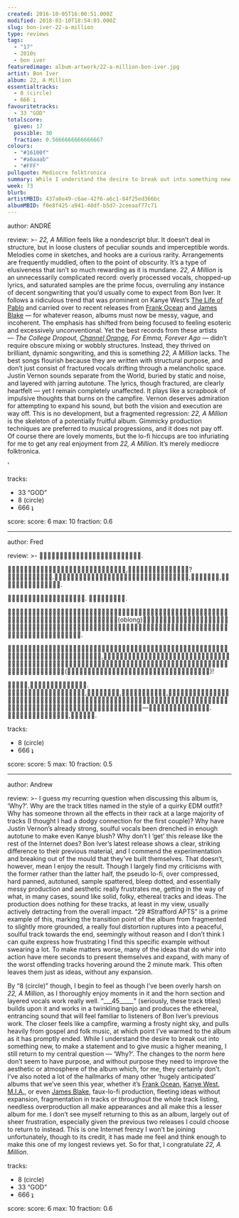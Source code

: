 ```yaml
---
created: 2016-10-05T16:00:51.000Z
modified: 2018-03-10T18:54:03.000Z
slug: bon-iver-22-a-million
type: reviews
tags:
  - "17"
  - 2010s
  - bon iver
featuredimage: album-artwork/22-a-million-bon-iver.jpg
artist: Bon Iver
album: 22, A Million
essentialtracks:
  - 8 (circle)
  - 666 ʇ
favouritetracks:
  - 33 "GOD"
totalscore:
  given: 17
  possible: 30
  fraction: 0.5666666666666667
colours:
  - "#16100f"
  - "#a6aaab"
  - "#FFF"
pullquote: Mediocre folktronica
summary: While I understand the desire to break out into something new, I still return to my central question — 'Why?'. The changes to the norm here don’t seem to have purpose, and without purpose they need to improve the aesthetic or atmosphere of the album which, for me, they certainly don’t.
week: 73
blurb:
artistMBID: 437a0e49-c6ae-42f6-a6c1-84f25ed366bc
albumMBID: f0e8f425-a941-48df-b5d7-2ceeaaf77c71
---
```

author: ANDRÉ

review: >-
  *22, A Million* feels like a nondescript blur. It doesn’t deal in structure, but in loose clusters of peculiar sounds and imperceptible words. Melodies come in sketches, and hooks are a curious rarity. Arrangements are frequently muddled, often to the point of obscurity. It’s a type of elusiveness that isn’t so much rewarding as it is mundane. <em>22, A Million</em> is an unnecessarily complicated record: overly processed vocals, chopped-up lyrics, and saturated samples are the prime focus, overruling any instance of decent songwriting that you’d usually come to expect from Bon Iver. It follows a ridiculous trend that was prominent on Kanye West’s <a href="reviews/the-life-of-pablo/" target="_blank" rel="noopener">The Life of Pablo</a> and carried over to recent releases from <a href="reviews/frank-ocean-blond/" target="_blank" rel="noopener">Frank Ocean</a> and <a href="reviews/james-blake-the-colour-in-anything/" target="_blank" rel="noopener">James Blake</a>&nbsp;— for whatever reason, albums must now be messy, vague, and incoherent. The emphasis has shifted from being focused to feeling esoteric and excessively unconventional. Yet the best records from these artists —&nbsp;<em>The College Dropout, <a href="reviews/frank-ocean-channel-orange/" target="_blank" rel="noopener">Channel Orange</a>, For Emma, Forever Ago —&nbsp;</em>didn’t require obscure mixing or wobbly structures. Instead, they thrived on brilliant, dynamic songwriting, and this is something <em>22, A Million</em> lacks. The best songs flourish because they are written with structural purpose, and don’t just consist of fractured vocals drifting through a melancholic space. Justin Vernon sounds separate from the World, buried by static and noise, and layered with jarring autotune. The lyrics, though fractured, are clearly heartfelt — yet I remain completely unaffected. It plays like a scrapbook of impulsive thoughts that burns on the campfire. Vernon deserves admiration for attempting to expand his sound, but both the vision and execution are way off. This is no development, but a fragmented regression: <em>22, A Million</em> is the skeleton of&nbsp;a potentially fruitful album. Gimmicky production techniques are preferred to musical progressions, and it does not pay off. Of course there are lovely moments, but the lo-fi hiccups are too infuriating for me to get any real enjoyment from <em>22, A Million</em>. It’s merely mediocre folktronica.</p></div>'

tracks:
  - 33 “GOD”
  - ­8 (circle)
  - ­666 ʇ

score:
  score: 6
  max: 10
  fraction: 0.6

---
author: Fred

review: >-
  .

  ,?.,,.

  . .

  (oblong).

  ,()!

  ,. ,,,—. ,.

tracks:
  - 8 (circle)
  - ­666 ʇ

score:
  score: 5
  max: 10
  fraction: 0.5

---
author: Andrew

review: >-
  I guess my recurring question when discussing this album is, ‘Why?’. Why are the track titles named in the style of a quirky EDM outfit? Why has someone thrown all the effects in their rack at a large majority of tracks (I thought I had a dodgy connection for the first couple)? Why have Justin Vernon’s already strong, soulful vocals been drenched in enough autotune to make even Kanye blush? Why don’t I ‘get’ this release like the rest of the Internet does? Bon Iver’s latest release shows a clear, striking difference to their previous material, and I commend the experimentation and breaking out of the mould that they’ve built themselves. That doesn’t, however, mean I enjoy the result. Though I largely find my criticisms with the former rather than the latter half, the pseudo lo-fi, over compressed, hard panned, autotuned, sample spattered, bleep dotted, and essentially messy production and aesthetic really frustrates me, getting in the way of what, in many cases, sound like solid, folky, ethereal tracks and ideas. The production does nothing for these tracks, at least in my view, usually actively detracting from the overall impact. “29 #Strafford APTS” is a prime example of this, marking the transition point of the album from fragmented to slightly more grounded, a really foul distortion ruptures into a peaceful, soulful track towards the end, seemingly without reason and I don’t think I can quite express how frustrating I find this specific example without swearing a lot. To make matters worse, many of the ideas that do whir into action have mere seconds to present themselves and expand, with many of the worst offending tracks hovering around the 2 minute mark. This often leaves them just as ideas, without any expansion.

  By “8 (circle)” though, I begin to feel as though I’ve been overly harsh on *22, A Million*, as I thoroughly enjoy moments in it and the horn section and layered vocals work really well. “\_\_\_45\_\_\_\_\_” (seriously, these track titles) builds upon it and works in a twinkling banjo and produces the ethereal, entrancing sound that will feel familiar to listeners of Bon Iver’s previous work. The closer feels like a campfire, warming a frosty night sky, and pulls heavily from gospel and folk music, at which point I’ve warmed to the album as it has promptly ended. While I understand the desire to break out into something new, to make a statement and to give music a higher meaning, I still return to my central question — ‘Why?’. The changes to the norm here don’t seem to have purpose, and without purpose they need to improve the aesthetic or atmosphere of the album which, for me, they certainly don’t. I’ve also noted a lot of the hallmarks of many other ‘hugely anticipated’ albums that we’ve seen this year, whether it’s [Frank Ocean](<reviews/frank-ocean-blond/>), [Kanye West](<reviews/the-life-of-pablo/>), [M.I.A.](<reviews/mia-aim/>), or even [James Blake](<reviews/james-blake-the-colour-in-anything/>), faux-lo-fi production, fleeting ideas without expansion, fragmentation in tracks or throughout the whole track listing, needless overproduction all make appearances and all make this a lesser album for me. I don’t see myself returning to this as an album, largely out of sheer frustration, especially given the previous two releases I could choose to return to instead. This is one Internet frenzy I won’t be joining unfortunately, though to its credit, it has made me feel and think enough to make this one of my longest reviews yet. So for that, I congratulate *22, A Million*.

tracks:
  - 8 (circle)
  - ­33 “GOD”
  - ­666 ʇ
  
score:
  score: 6
  max: 10
  fraction: 0.6

